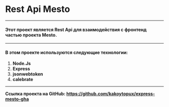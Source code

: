 # Rest Api Mesto
-----
#### Этот проект является Rest Api для взаимодействия с фронтенд частью проекта Mesto.
-----
#### В этом проекте используются следующие технологии: 
1. **Node.Js**
2. **Express**
3. **jsonwebtoken**
4. **calebrate**
-----

**Ссылка проекта на GitHub: https://github.com/kakoytopux/express-mesto-gha**

